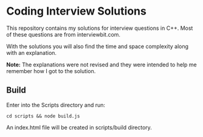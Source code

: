 # Coding Interview Solutions

This repository contains my solutions for interview questions in C++. Most of these questions are from interviewbit.com.

With the solutions you will also find the time and space complexity along with an explanation.

**Note:** The explanations were not revised and they were intended to help me remember how I got to the solution.

## Build

Enter into the Scripts directory and run:

```
cd scripts && node build.js
```

An index.html file will be created in scripts/build directory.